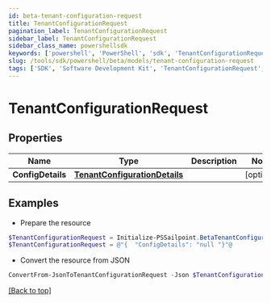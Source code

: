 ```yaml
---
id: beta-tenant-configuration-request
title: TenantConfigurationRequest
pagination_label: TenantConfigurationRequest
sidebar_label: TenantConfigurationRequest
sidebar_class_name: powershellsdk
keywords: ['powershell', 'PowerShell', 'sdk', 'TenantConfigurationRequest', 'BetaTenantConfigurationRequest'] 
slug: /tools/sdk/powershell/beta/models/tenant-configuration-request
tags: ['SDK', 'Software Development Kit', 'TenantConfigurationRequest', 'BetaTenantConfigurationRequest']
---
```



# TenantConfigurationRequest

## Properties

Name | Type | Description | Notes
------------ | ------------- | ------------- | -------------
**ConfigDetails** | [**TenantConfigurationDetails**](tenant-configuration-details) |  | [optional] 

## Examples

- Prepare the resource
```powershell
$TenantConfigurationRequest = Initialize-PSSailpoint.BetaTenantConfigurationRequest  -ConfigDetails null
$TenantConfigurationRequest = @"{  "ConfigDetails": "null "}"@
```

- Convert the resource from JSON
```powershell
ConvertFrom-JsonToTenantConfigurationRequest -Json $TenantConfigurationRequest
```


[[Back to top]](#) 

